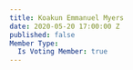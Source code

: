 ```yaml
---
title: Koakun Emmanuel Myers
date: 2020-05-20 17:00:00 Z
published: false
Member Type:
  Is Voting Member: true
---
```


